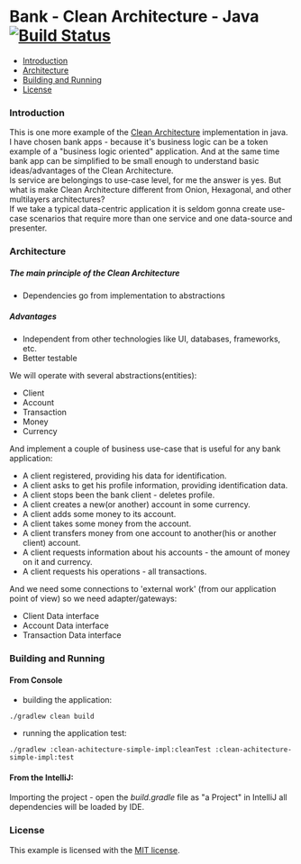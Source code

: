 # Bank - Clean Architecture - Java  [![Build Status](https://travis-ci.com/MikhailovValentine/clean-architecture-java-bank-example.svg?branch=master)](https://travis-ci.com/github/MikhailovValentine/clean-architecture-java-bank-example) 
* [Introduction](#introduction)
* [Architecture](#architecture)
* [Building and Running](#building-and-running)
* [License](#license)

### Introduction
This is one more example of the [Clean Architecture](https://blog.cleancoder.com/uncle-bob/2012/08/13/the-clean-architecture.html) implementation in java.
<br/> 
I have chosen bank apps - because it's business logic can be a token example of a "business logic oriented" application.
And at the same time bank app can be simplified to be small enough to understand basic ideas/advantages of the Clean Architecture.
<br/>
Is service are belongings to use-case level, for me the answer is yes.
 But what is make Clean Architecture different from Onion, Hexagonal, and other multilayers architectures?
<br/>
If we take a typical data-centric application it is seldom gonna create use-case scenarios that require more than 
one service and one data-source and presenter.

### Architecture

##### The main principle of the Clean Architecture
* Dependencies go from implementation to abstractions

##### Advantages
* Independent from other technologies like UI, databases, frameworks, etc.
* Better testable

We will operate with several abstractions(entities):
* Client
* Account
* Transaction
* Money
* Currency

And implement a couple of business use-case that is useful for any bank application:  
* A client registered, providing his data for identification.
* A client asks to get his profile information, providing identification data.
* A client stops been the bank client - deletes profile.
* A client creates a new(or another) account in some currency.
* A client adds some money to its account.
* A client takes some money from the account.
* A client transfers money from one account to another(his or  another client) account.
* A client requests information about his accounts - the amount of money on it and currency.
* A client requests his operations - all transactions.

And we need some connections to 'external work' (from our application point of view) so we need adapter/gateways:
* Client Data interface
* Account Data interface
* Transaction Data interface

### Building and Running
#### From Console
* building the application:
```
./gradlew clean build
```
* running the application test:
```
./gradlew :clean-achitecture-simple-impl:cleanTest :clean-achitecture-simple-impl:test
```
#### From the IntelliJ:
Importing the project - open the _build.gradle_ file as "a Project" in IntelliJ all dependencies will be loaded by IDE.



### License
This example is licensed with the [MIT license](LICENSE).